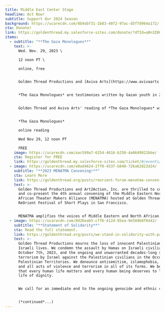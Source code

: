 ```yaml
---
title: Middle East Center Stage
headline: Act Now!
subtitle: Support Our 2024 Season
background: https://ucarecdn.com/8b9abf31-1b83-4072-97ac-d5f7d964a172/
cta: Donate!
link: https://goldenthread.my.salesforce-sites.com/donate/?dfId=a0n3Z00000tn4RsQAI
items:
  - subtitle: "**The Gaza Monologues**"
    text: >-
      Wed. Nov. 29, 2023 \

      12 noon PT \

      online, free


      Golden Thread Productions and [Aviva Arts](https://www.avivaarts.org/) are collaborating in their response to the urgent call put out by [ASHTAR Theatre](https://www.ashtar-theatre.org/) to theater makers around the world to publicly read or perform [The Gaza Monologues](https://www.gazamonologues.com/) on November 29th, 2023, the International Day of Solidarity with the Palestinian People - a significant day for those who value justice, equality, and freedom for the Palestinian people. 


      *The Gaza Monologues* are testimonies written by Gazan youth in 2010, after the first war on the Gaza Strip. Tragically, these monologues are still accurate today. They are highlighting the horrors, hopes, and resilience of the courageous Gazans to a wider audience, bringing out the voices of children and people in Gaza.


      Golden Thread and Aviva Arts' reading of *The Gaza Monologues* will be presented in multiple languages. Registration is free. 


      *The Gaza Monologues* 

      online reading 

      Wed Nov 29, 12 noon PT 

      FREE
    image: https://ucarecdn.com/aac599a7-6254-4616-b250-4a0649922bbe/
    cta: Register for FREE
    link: https://goldenthread.my.salesforce-sites.com/ticket/#/events/a0SHs00000VZWr7MAH
  - image: https://ucarecdn.com/e0ad4624-2ff8-4537-b840-726a62822d24/
    subtitle: "**2023 MENATMA Convening!**"
    cta: Learn More
    link: https://goldenthread.org/posts/reorient-forum-menatma-convening-2023/
    text: >-
      Golden Thread Productions and Art2Action, Inc. are thrilled to co-produce
      and co-present the 4th annual convening of the Middle Eastern North
      African Theater Makers Alliance (MENATMA) hosted at Golden Thread’s
      ReOrient Festival of Short Plays in San Francisco. 


      MENATMA amplifies the voices of Middle Eastern and North African theater makers and expands how stories from and about our communities are told on U.S. stages. The 2023 Annual Convening brings together SWANA artists, activists, and scholars from around the country for panel and roundtable discussions, workshops, artistic presentations, networking opportunities, and more.
  - image: https://ucarecdn.com/8d26eab5-cff6-412d-85ea-9e504b8f6442/
    subtitle: "**Statement of Solidarity**"
    cta: Read the full statement.
    link: https://goldenthread.org/posts/we-stand-in-solidarity-with-palestine/
    text: >-
      Golden Thread Productions mourns the loss of innocent Palestinian and
      Israeli lives. We condemn the assault by Hamas on Israeli civilians on
      October 7th, 2023, and the ongoing and unwarranted decades-long state
      terrorism by Israel against the Palestinian civilians in the Occupied
      Palestinian Territories. We denounce antisemitism, islamophobia, racism,
      and all acts of violence and terrorism in all of its forms. We believe
      that every human life matters and every human being deserves to live a
      life of dignity.


      We call for an immediate end to the ongoing genocide and ethnic cleansing against Palestinian civilians in the Gaza Strip committed by Netanyahu’s government and sanctioned by Biden’s administration. We call on all people of conscience to demand an immediate ceasefire in Gaza and the safe release of hostages. We firmly believe that lasting peace and security in the region can only be attained through political solutions that bring an end to Israeli military occupation and state violence against Palestinians. 


      (*continued*...)
---
```

